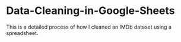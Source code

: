 # Data-Cleaning-in-Google-Sheets
This is a detailed process of how I cleaned an IMDb dataset using a spreadsheet.
